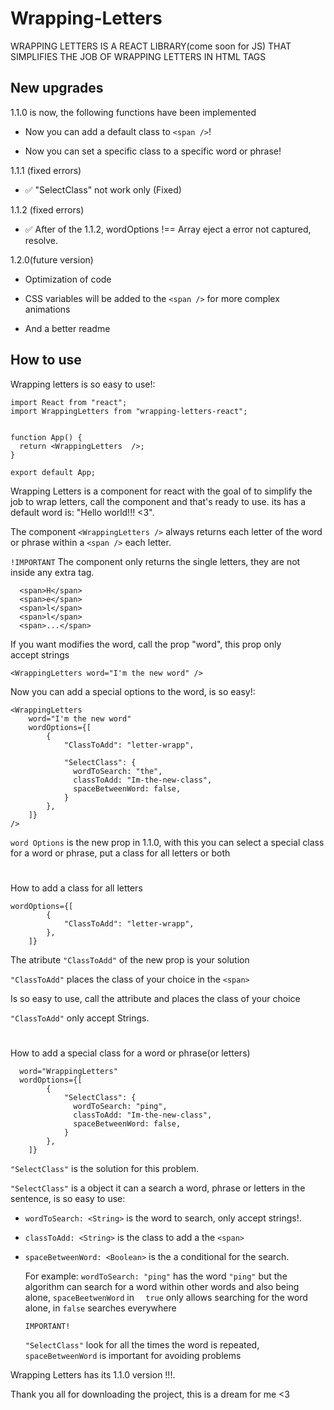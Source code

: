 # Wrapping-Letters

WRAPPING LETTERS IS A REACT LIBRARY(come soon for JS) THAT SIMPLIFIES THE JOB OF WRAPPING LETTERS IN HTML TAGS



## New upgrades

1.1.0 is now, the following functions have been implemented

- Now you can add a default class to ```<span />```!

- Now you can set a specific class to a specific word or phrase!

1.1.1 (fixed errors)

- ✅ "SelectClass" not work only (Fixed) 

1.1.2 (fixed errors)

- ✅ After of the 1.1.2, wordOptions !== Array eject a error not captured, resolve. 

1.2.0(future version)

- Optimization of code

- CSS variables will be added to the ```<span />``` for more complex animations

- And a better readme

## How to use

Wrapping letters is so easy to use!:

```
import React from "react";
import WrappingLetters from "wrapping-letters-react";


function App() {
  return <WrappingLetters  />;
}

export default App;

```

Wrapping Letters is a component for react with the goal of to simplify the job to wrap letters,
call the component and that's ready to use.  its has a default word is: "Hello world!!! <3".

The component ```` <WrappingLetters /> ```` always returns each letter of the word or phrase within a ```<span />``` each letter.

  ```!IMPORTANT```
The component only returns the single letters, they are not inside any extra tag.
```
  <span>H</span>
  <span>e</span>
  <span>l</span>
  <span>l</span>
  <span>...</span>
```

If you want modifies the word, call the prop "word", this prop only accept strings

```
<WrappingLetters word="I'm the new word" />
```

Now you can add a special options to the word, is so easy!:

```
<WrappingLetters 
    word="I'm the new word" 
    wordOptions={[
        {
            "ClassToAdd": "letter-wrapp",

            "SelectClass": {
              wordToSearch: "the",
              classToAdd: "Im-the-new-class",
              spaceBetweenWord: false,
            }
        },
    ]}
/>
```

```word Options``` is the new prop in 1.1.0, with this you can select a special class for a 
word or phrase, put a class for all letters or both

#
How to add a class for all letters
```
wordOptions={[
        {
            "ClassToAdd": "letter-wrapp",
        },
    ]}

```
The atribute ```"ClassToAdd"``` of the new prop is your solution

```"ClassToAdd"``` places the class of your choice in the ```<span>```

Is so easy to use, call the attribute and places the class of your choice

```"ClassToAdd"``` only accept Strings.

#
How to add a special class for a word or phrase(or letters)

```
  word="WrappingLetters"
  wordOptions={[
        {
            "SelectClass": {
              wordToSearch: "ping",
              classToAdd: "Im-the-new-class",
              spaceBetweenWord: false,
            }
        },
    ]}
```
```"SelectClass"``` is the solution for this problem.

```"SelectClass"``` is a object it can a search a word, phrase or letters in the sentence, is so easy to use:


- ```wordToSearch: <String>``` is the word to search, only accept strings!.

- ```classToAdd: <String>``` is the class to add a the ```<span>```

- ```spaceBetweenWord: <Boolean>``` is the a conditional for the search.
  
  For example: ```wordToSearch: "ping"``` has the word ```"ping"``` but the algorithm can 
  search for a word within other words and also being alone, ```spaceBeetwenWord``` in ``` 
  true``` only allows searching for the word alone, in ```false``` searches everywhere

  ``` IMPORTANT! ```

  ```"SelectClass"``` look for all the times the word is repeated, ```spaceBetweenWord``` 
  is important for avoiding problems



Wrapping Letters has its 1.1.0 version !!!.

Thank you all for downloading the project, this is a dream for me <3




